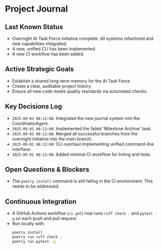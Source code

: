 # Project Journal

## Last Known Status
*   Overnight AI Task Force initiative complete. All systems refactored and new capabilities integrated.
*   A new, unified CLI has been implemented.
*   A new CI workflow has been added.

## Active Strategic Goals
- Establish a shared long-term memory for the AI Task Force.
- Create a clear, auditable project history.
- Ensure all new code meets quality standards via automated checks.

## Key Decisions Log
- `2025-09-01 00:12:08`: Integrated the new journal system into the CoordinatorAgent.
- `2025-09-01 00:12:08`: Implemented the failed 'Milestone Archive' task.
- `2025-09-01 00:12:08`: Merged all successful branches from the overnight initiative into the main branch.
- `2025-09-01 00:12:08`: CLI overhaul implementing unified command-line interface.
- `2025-09-01 00:12:08`: Added minimal CI workflow for linting and tests.

## Open Questions & Blockers
- The `poetry install` command is still failing in the CI environment. This needs to be addressed.

## Continuous Integration
- A GitHub Actions workflow (`ci.yml`) now runs `ruff check .` and `pytest -q` on each push and pull request.
- Run locally with:
  ```bash
  poetry install
  poetry run ruff check .
  poetry run pytest -q
  ```